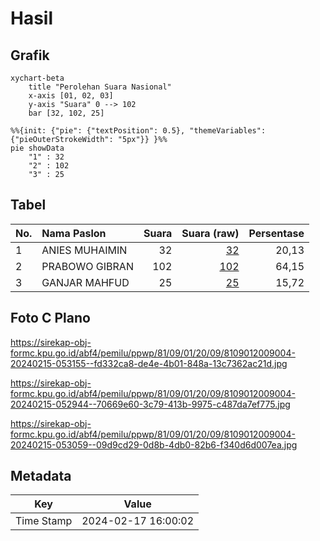 # Hasil

## Grafik

```mermaid
xychart-beta
    title "Perolehan Suara Nasional"
    x-axis [01, 02, 03]
    y-axis "Suara" 0 --> 102
    bar [32, 102, 25]
```

```mermaid
%%{init: {"pie": {"textPosition": 0.5}, "themeVariables": {"pieOuterStrokeWidth": "5px"}} }%%
pie showData
    "1" : 32
    "2" : 102
    "3" : 25
```

## Tabel

| No. | Nama Paslon    | Suara | Suara (raw) | Persentase |
|:--- |:-------------- | -----:| -----------:| ----------:|
| 1   | ANIES MUHAIMIN | 32    | [32][p-1]   | 20,13      |
| 2   | PRABOWO GIBRAN | 102   | [102][p-2]  | 64,15      |
| 3   | GANJAR MAHFUD  | 25    | [25][p-3]   | 15,72      |


[p-1]: https://github.com/gigit-pemilu/pemilu-2024/blob/main/pilpres/hitung-suara/sub/81-maluku/sub/09-buru-selatan/sub/01-namrole/sub/2009-labuang/sub/004-tps/sub/paslon-1.txt
[p-2]: https://github.com/gigit-pemilu/pemilu-2024/blob/main/pilpres/hitung-suara/sub/81-maluku/sub/09-buru-selatan/sub/01-namrole/sub/2009-labuang/sub/004-tps/sub/paslon-2.txt
[p-3]: https://github.com/gigit-pemilu/pemilu-2024/blob/main/pilpres/hitung-suara/sub/81-maluku/sub/09-buru-selatan/sub/01-namrole/sub/2009-labuang/sub/004-tps/sub/paslon-3.txt

## Foto C Plano

https://sirekap-obj-formc.kpu.go.id/abf4/pemilu/ppwp/81/09/01/20/09/8109012009004-20240215-053155--fd332ca8-de4e-4b01-848a-13c7362ac21d.jpg

https://sirekap-obj-formc.kpu.go.id/abf4/pemilu/ppwp/81/09/01/20/09/8109012009004-20240215-052944--70669e60-3c79-413b-9975-c487da7ef775.jpg

https://sirekap-obj-formc.kpu.go.id/abf4/pemilu/ppwp/81/09/01/20/09/8109012009004-20240215-053059--09d9cd29-0d8b-4db0-82b6-f340d6d007ea.jpg


## Metadata

| Key        | Value               |
| ---------- | ------------------- |
| Time Stamp | 2024-02-17 16:00:02 |



